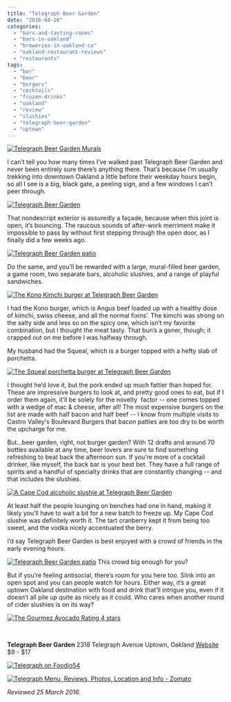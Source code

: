 ```yaml
---
title: "Telegraph Beer Garden"
date: "2016-04-26"
categories:
  - "bars-and-tasting-rooms"
  - "bars-in-oakland"
  - "breweries-in-oakland-ca"
  - "oakland-restaurant-reviews"
  - "restaurants"
tags:
  - "bar"
  - "beer"
  - "burgers"
  - "cocktails"
  - "frozen-drinks"
  - "oakland"
  - "review"
  - "slushies"
  - "telegraph-beer-garden"
  - "uptown"
---
```


[![Telegraph Beer Garden Murals](http://s3.amazonaws.com/thegourmez-wpmedia/2016/04/Telegraph-04-500x334.jpg)](http://s3.amazonaws.com/thegourmez-wpmedia/2016/04/Telegraph-04.jpg)

I can’t tell you how many times I’ve walked past Telegraph Beer Garden and never been entirely sure there’s anything there. That’s because I’m usually trekking into downtown Oakland a little before their weekday hours begin, so all I see is a big, black gate, a peeling sign, and a few windows I can’t peer through.

[![Telegraph Beer Garden](http://s3.amazonaws.com/thegourmez-wpmedia/2016/04/Telegraph-01-500x274.jpg)](http://s3.amazonaws.com/thegourmez-wpmedia/2016/04/Telegraph-01.jpg)

That nondescript exterior is assuredly a façade, because when this joint is open, it’s bouncing. The raucous sounds of after-work merriment make it impossible to pass by without first stepping through the open door, as I finally did a few weeks ago.

[![Telegraph Beer Garden patio](http://s3.amazonaws.com/thegourmez-wpmedia/2016/04/Telegraph-03-334x500.jpg)](http://s3.amazonaws.com/thegourmez-wpmedia/2016/04/Telegraph-03.jpg)

Do the same, and you’ll be rewarded with a large, mural-filled beer garden, a game room, two separate bars, alcoholic slushies, and a range of playful sandwiches.

[![The Kono Kimchi burger at Telegraph Beer Garden](http://s3.amazonaws.com/thegourmez-wpmedia/2016/04/Telegraph-08-500x329.jpg)](http://s3.amazonaws.com/thegourmez-wpmedia/2016/04/Telegraph-08.jpg)

I had the Kono burger, which is Angus beef loaded up with a healthy dose of kimchi, swiss cheese, and all the normal fixins’. The kimchi was strong on the salty side and less so on the spicy one, which isn’t my favorite combination, but I thought the meat tasty. That bun’s a goner, though; it crapped out on me before I was halfway through.

My husband had the Squeal, which is a burger topped with a hefty slab of porchetta.

[![The Squeal porchetta burger at Telegraph Beer Garden](http://s3.amazonaws.com/thegourmez-wpmedia/2016/04/Telegraph-07-500x500.jpg)](http://s3.amazonaws.com/thegourmez-wpmedia/2016/04/Telegraph-07.jpg)

I thought he’d love it, but the pork ended up much fattier than hoped for. These are impressive burgers to look at, and pretty good ones to eat, but if I order them again, it’ll be solely for the novelty  factor -- one comes topped with a wedge of mac & cheese, after all! The most expensive burgers on the list are made with half bacon and half beef -- I know from multiple visits to Castro Valley's Boulevard Burgers that bacon patties are too dry to be worth the upcharge for me.

But…beer garden, right, not burger garden? With 12 drafts and around 70 bottles available at any time, beer lovers are sure to find something refreshing to beat back the afternoon sun. If you’re more of a cocktail drinker, like myself, the back bar is your best bet. They have a full range of spirits and a handful of specialty drinks that are constantly changing -- and that includes the slushies.

[![A Cape Cod alcoholic slushie at Telegraph Beer Garden](http://s3.amazonaws.com/thegourmez-wpmedia/2016/04/Telegraph-06-500x459.jpg)](http://s3.amazonaws.com/thegourmez-wpmedia/2016/04/Telegraph-06.jpg)

At least half the people lounging on benches had one in hand, making it likely you’ll have to wait a bit for a new batch to freeze up. My Cape Cod slushie was definitely worth it. The tart cranberry kept it from being too sweet, and the vodka nicely accentuated the berry.

I’d say Telegraph Beer Garden is best enjoyed with a crowd of friends in the early evening hours.




<div class="caption">

[![Telegraph Beer Garden patio](http://s3.amazonaws.com/thegourmez-wpmedia/2016/04/Telegraph-02-500x317.jpg)](http://s3.amazonaws.com/thegourmez-wpmedia/2016/04/Telegraph-02.jpg) This crowd big enough for you?</div>


But if you’re feeling antisocial, there’s room for you here too. Slink into an open spot and you can people watch for hours. Either way, it’s a great uptown Oakland destination with food and drink that’ll intrigue you, even if it doesn’t all pile up quite as nicely as it could. Who cares when another round of cider slushies is on its way?

[![The Gourmez Avocado Rating 4 stars](http://s3.amazonaws.com/thegourmez-wpmedia/2009/05/rating_avocado1.gif)](http://s3.amazonaws.com/thegourmez-wpmedia/2009/05/rating_avocado1.gif)

 

**Telegraph Beer Garden** 2318 Telegraph Avenue Uptown, Oakland [Website](http://telegraphoakland.com/) $9 - $17

[![Telegraph on Foodio54](http://foodio54.com/images/badge-2-132109.jpg)](http://foodio54.com/restaurant/Oakland-CA/132109/Telegraph)

[![Telegraph Menu, Reviews, Photos, Location and Info - Zomato](https://www.zomato.com/logo/16861263/minilink)](https://www.zomato.com/oakland-ca/telegraph-downtown-oakland "View Menu, Reviews, Photos & Information about Telegraph, Downtown Oakland and other Restaurants in Oakland")

_Reviewed 25 March 2016._
